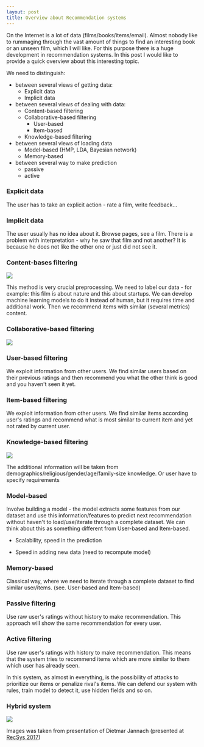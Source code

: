 ```yaml
---
layout: post
title: Overview about Recommendation systems
---
```


On the Internet is a lot of data (films/books/items/email). Almost nobody like to rummaging through the vast amount of things to find an interesting book or an unseen film, which I will like. For this purpose there is a huge development in recommendation systems. In this post I would like to provide a quick overview about this interesting topic.

We need to distinguish:
 * between several views of getting data:
    * Explicit data
    * Implicit data
 * between several views of dealing with data:
    * Content-based filtering
    * Collaborative-based filtering
        * User-based
        * Item-based
    * Knowledge-based filtering
 * between several views of loading data
    * Model-based (HMP, LDA, Bayesian network)
    * Memory-based
 * between several way to make prediction
    * passive
    * active

### Explicit data

The user has to take an explicit action - rate a film, write feedback...

### Implicit data

The user usually has no idea about it. Browse pages, see a film. There is a problem with interpretation - why he saw that film and not another? It is because he does not like the other one or just did not see it.

### Content-bases filtering

<img src="{{ site.baseurl }}/images/Recommendation_system/Content-based.png" />

This method is very crucial preprocessing. We need to label our data - for example: this film is about nature and this about startups. We can develop machine learning models to do it instead of human, but it requires time and additional work. Then we recommend items with similar (several metrics) content. 

### Collaborative-based filtering

<img src="{{ site.baseurl }}/images/Recommendation_system/Collaborative.png" />

### User-based filtering

We exploit information from other users. We find similar users based on their previous ratings and then recommend you what the other think is good and you haven't seen it yet.

### Item-based filtering

We exploit information from other users. We find similar items according user's ratings and recommend what is most similar to current item and yet not rated by current user.

### Knowledge-based filtering

<img src="{{ site.baseurl }}/images/Recommendation_system/Knowledge-based.png" />

The additional information will be taken from demographics/religious/gender/age/family-size knowledge. Or user have to specify requirements

### Model-based

Involve building a model - the model extracts some features from our dataset and use this information/features to predict next recommendation without haven't to load/use/iterate through a complete dataset. We can think about this as something different from User-based and Item-based.

 + Scalability, speed in the prediction
 - Speed in adding new data (need to recompute model)

### Memory-based

Classical way, where we need to iterate through a complete dataset to find similar user/items. (see. User-based and Item-based)

### Passive filtering

Use raw user's ratings without history to make recommendation. This approach will show the same recommendation for every user. 

### Active filtering

Use raw user's ratings with history to make recommendation. This means that the system tries to recommend items which are more similar to them which user has already seen.

In this system, as almost in everything, is the possibility of attacks to prioritize our items or penalize rival's items. We can defend our system with rules, train model to detect it, use hidden fields and so on.

### Hybrid system

<img src="{{ site.baseurl }}/images/Recommendation_system/Hybrid.png" />

Images was taken from presentation of Dietmar Jannach (presented at <a href="https://recsys.acm.org/recsys17/">RecSys 2017</a>)

















